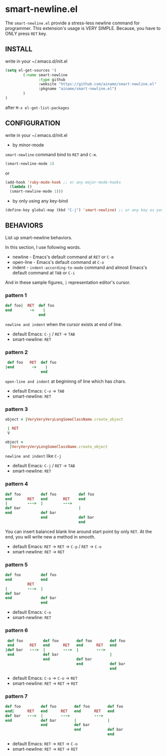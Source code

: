 smart-newline.el
================

The `smart-newline.el` provide a stress-less newline command for programmer.
This extension's usage is VERY SIMPLE. Because, you have to ONLY press `RET` key.

## INSTALL

write in your ~/.emacs.d/init.el

```lisp
(setq el-get-sources '(
        (:name smart-newline
               :type github
               :website "https://github.com/ainame/smart-newline.el"
               :pkgname "ainame/smart-newline.el")
        )
)
```

after `M-x el-get-list-packages`

## CONFIGURATION

write in your ~/.emacs.d/init.el

* by minor-mode

`smart-newline` command bind to `RET` and `C-m`.

```lisp
(smart-newline-mode 1)
```

or

```lisp
(add-hook 'ruby-mode-hook ;; or any major-mode-hooks
  (lambda ()
  (smart-newline-mode 1)))
```

* by only using any key-bind

```lisp
(define-key global-map (kbd "C-j") 'smart-newline) ;; or any key as you like
```

## BEHAVIORS

List up smart-newline behaviors.

In this section, I use following words.

* newline   - Emacs's default command at `RET` or `C-m`
* open-line - Emacs's default command at `C-o`
* indent    - `indent-according-to-mode` command and almost Emacs's default command at `TAB` or `C-i`

And in these sample figures, `|`  representation editor's cursor.

### pattern 1

```ruby
def foo|  RET  def foo
end        ->    |
               end
```

`newline and indent` when the cursor exists at end of line.

* default Emacs: `C-j` / `RET` -> `TAB`
* smart-newline: `RET`

### pattern 2

```ruby
 def foo   RET  def foo
|end        ->    |
                end
```

`open-line and indent` at begininng of line which has chars.

* default Emacs: `C-o` -> `TAB`
* smart-newline: `RET`

### pattern 3

```ruby
object = |VeryVeryVeryLongSomeClassName.create_object

 | RET
 V

object =
  |VeryVeryVeryLongSomeClassName.create_object
```

`newline and indent` like `C-j`

* default Emacs: `C-j` / `RET` -> `TAB`
* smart-newline: `RET`

### pattern 4

```ruby
def foo         def foo          def foo
end       RET   end       RET    end
|         --->  |         --->
def bar                          |
end             def bar
                end              def bar
                                 end
```

You can insert balanced blank line around start point by only `RET`.
At the end, you will write new a method in smooth.

* default Emacs: `RET` -> `RET` -> `C-p` / `RET` -> `C-o`
* smart-newline: `RET` -> `RET`

### pattern 5

```ruby
def foo         def foo
end             end
          RET
|         --->  |
def bar
end             def bar
                end
```

* default Emacs: `C-o`
* smart-newline: `RET`

### pattern 6

```ruby
 def foo         def foo        def foo        def foo
 end       RET   end      RET   end      RET   end
|def bar   --->  |        --->  |        --->
 end             def bar                       |
                 end            def bar
                                end            def bar
                                               end
```

* default Emacs: `C-o` -> `C-o` -> `RET`
* smart-newline: `RET` -> `RET` -> `RET`

### pattern 7

```ruby
def foo         def foo        def foo        def foo
end|      RET   end      RET   end      RET   end
def bar   --->  |        --->           --->
end             def bar        |              |
                end            def bar
                               end            def bar
                                              end
```

* default Emacs: `RET` -> `RET` -> `C-o`
* smart-newline: `RET` -> `RET` -> `RET`
